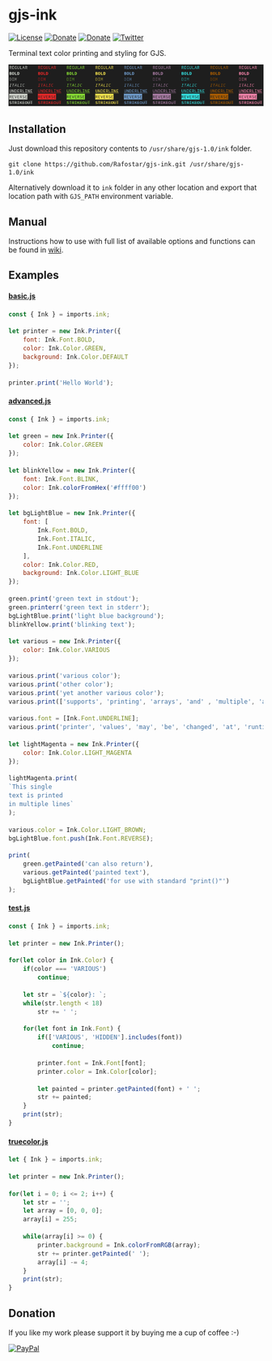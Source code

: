 # gjs-ink
[![License](https://img.shields.io/github/license/Rafostar/gjs-ink.svg)](https://github.com/Rafostar/gjs-ink/blob/master/COPYING)
[![Donate](https://img.shields.io/badge/Donate-PayPal-blue.svg)](https://www.paypal.com/cgi-bin/webscr?cmd=_s-xclick&hosted_button_id=TFVDFD88KQ322)
[![Donate](https://img.shields.io/badge/Donate-PayPal.Me-lightgrey.svg)](https://www.paypal.me/Rafostar)
[![Twitter](https://img.shields.io/twitter/url/https/github.com/Rafostar/gjs-ink.svg?style=social)](https://twitter.com/intent/tweet?text=Wow:&url=https%3A%2F%2Fgithub.com%2FRafostar%2Fgjs-ink)

Terminal text color printing and styling for GJS.

<p align="center">
<img src="https://raw.githubusercontent.com/Rafostar/gjs-ink/media/images/promo.png">
</p>

## Installation
Just download this repository contents to `/usr/share/gjs-1.0/ink` folder.
```
git clone https://github.com/Rafostar/gjs-ink.git /usr/share/gjs-1.0/ink
```
Alternatively download it to `ink` folder in any other location and export that location path with `GJS_PATH` environment variable.

## Manual
Instructions how to use with full list of available options and functions can be found in [wiki](https://github.com/Rafostar/gjs-ink/wiki).

## Examples
#### [basic.js](https://raw.githubusercontent.com/Rafostar/gjs-ink/master/examples/basic.js)
```javascript
const { Ink } = imports.ink;

let printer = new Ink.Printer({
    font: Ink.Font.BOLD,
    color: Ink.Color.GREEN,
    background: Ink.Color.DEFAULT
});

printer.print('Hello World');
```

#### [advanced.js](https://raw.githubusercontent.com/Rafostar/gjs-ink/master/examples/advanced.js)
```javascript
const { Ink } = imports.ink;

let green = new Ink.Printer({
    color: Ink.Color.GREEN
});

let blinkYellow = new Ink.Printer({
    font: Ink.Font.BLINK,
    color: Ink.colorFromHex('#ffff00')
});

let bgLightBlue = new Ink.Printer({
    font: [
        Ink.Font.BOLD,
        Ink.Font.ITALIC,
        Ink.Font.UNDERLINE
    ],
    color: Ink.Color.RED,
    background: Ink.Color.LIGHT_BLUE
});

green.print('green text in stdout');
green.printerr('green text in stderr');
bgLightBlue.print('light blue background');
blinkYellow.print('blinking text');

let various = new Ink.Printer({
    color: Ink.Color.VARIOUS
});

various.print('various color');
various.print('other color');
various.print('yet another various color');
various.print(['supports', 'printing', 'arrays', 'and' , 'multiple', 'arguments', '!']);

various.font = [Ink.Font.UNDERLINE];
various.print('printer', 'values', 'may', 'be', 'changed', 'at', 'runtime');

let lightMagenta = new Ink.Printer({
    color: Ink.Color.LIGHT_MAGENTA
});

lightMagenta.print(
`This single
text is printed
in multiple lines`
);

various.color = Ink.Color.LIGHT_BROWN;
bgLightBlue.font.push(Ink.Font.REVERSE);

print(
    green.getPainted('can also return'),
    various.getPainted('painted text'),
    bgLightBlue.getPainted('for use with standard "print()"')
);
```

#### [test.js](https://raw.githubusercontent.com/Rafostar/gjs-ink/master/examples/test.js)
```javascript
const { Ink } = imports.ink;

let printer = new Ink.Printer();

for(let color in Ink.Color) {
    if(color === 'VARIOUS')
        continue;

    let str = `${color}: `;
    while(str.length < 18)
        str += ' ';

    for(let font in Ink.Font) {
        if(['VARIOUS', 'HIDDEN'].includes(font))
            continue;

        printer.font = Ink.Font[font];
        printer.color = Ink.Color[color];

        let painted = printer.getPainted(font) + ' ';
        str += painted;
    }
    print(str);
}
```

#### [truecolor.js](https://raw.githubusercontent.com/Rafostar/gjs-ink/master/examples/truecolor.js)
```javascript
let { Ink } = imports.ink;

let printer = new Ink.Printer();

for(let i = 0; i <= 2; i++) {
    let str = '';
    let array = [0, 0, 0];
    array[i] = 255;

    while(array[i] >= 0) {
        printer.background = Ink.colorFromRGB(array);
        str += printer.getPainted(' ');
        array[i] -= 4;
    }
    print(str);
}
```

## Donation
If you like my work please support it by buying me a cup of coffee :-)

[![PayPal](https://github.com/Rafostar/gnome-shell-extension-cast-to-tv/wiki/images/paypal.gif)](https://www.paypal.com/cgi-bin/webscr?cmd=_s-xclick&hosted_button_id=TFVDFD88KQ322)
